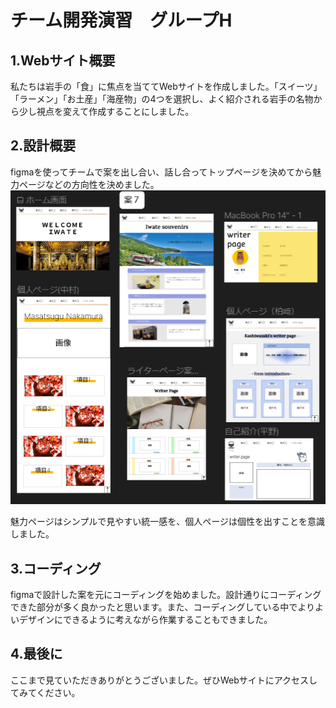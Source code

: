 # チーム開発演習　グループH

## 1.Webサイト概要
私たちは岩手の「食」に焦点を当ててWebサイトを作成しました。「スイーツ」「ラーメン」「お土産」「海産物」の4つを選択し、よく紹介される岩手の名物から少し視点を変えて作成することにしました。

## 2.設計概要
figmaを使ってチームで案を出し合い、話し合ってトップページを決めてから魅力ページなどの方向性を決めました。  
![設計](/img/設計.png)  

魅力ページはシンプルで見やすい統一感を、個人ページは個性を出すことを意識しました。

## 3.コーディング
figmaで設計した案を元にコーディングを始めました。設計通りにコーディングできた部分が多く良かったと思います。また、コーディングしている中でよりよいデザインにできるように考えながら作業することもできました。

## 4.最後に
ここまで見ていただきありがとうございました。ぜひWebサイトにアクセスしてみてください。